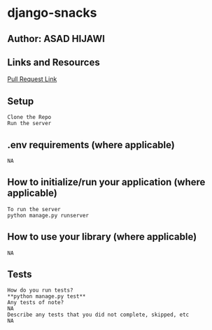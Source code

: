 # django-snacks

## Author: ASAD HIJAWI

## Links and Resources

   [Pull Request Link](https://github.com/asadhijj/django-snacks/pull/2)

## Setup

    Clone the Repo
    Run the server

## .env requirements (where applicable)

    NA

## How to initialize/run your application (where applicable)

    To run the server
    python manage.py runserver 

## How to use your library (where applicable)

    NA

## Tests

    How do you run tests?
    **python manage.py test**
    Any tests of note?
    NA
    Describe any tests that you did not complete, skipped, etc
    NA
